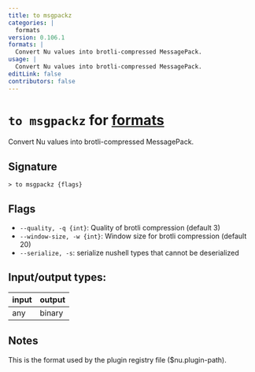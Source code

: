 ```yaml
---
title: to msgpackz
categories: |
  formats
version: 0.106.1
formats: |
  Convert Nu values into brotli-compressed MessagePack.
usage: |
  Convert Nu values into brotli-compressed MessagePack.
editLink: false
contributors: false
---
```

<!-- This file is automatically generated. Please edit the command in https://github.com/nushell/nushell instead. -->

# `to msgpackz` for [formats](/commands/categories/formats.md)

<div class='command-title'>Convert Nu values into brotli-compressed MessagePack.</div>

## Signature

```> to msgpackz {flags} ```

## Flags

 -  `--quality, -q {int}`: Quality of brotli compression (default 3)
 -  `--window-size, -w {int}`: Window size for brotli compression (default 20)
 -  `--serialize, -s`: serialize nushell types that cannot be deserialized


## Input/output types:

| input | output |
| ----- | ------ |
| any   | binary |
## Notes
This is the format used by the plugin registry file ($nu.plugin-path).